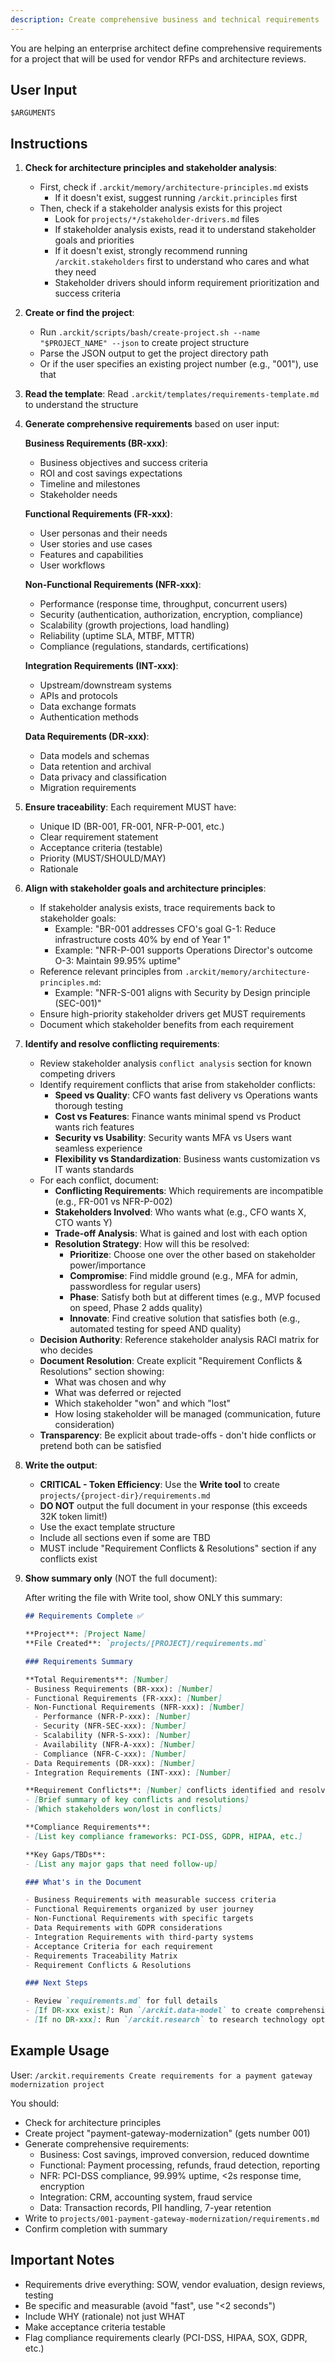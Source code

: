 ```yaml
---
description: Create comprehensive business and technical requirements
---
```


You are helping an enterprise architect define comprehensive requirements for a project that will be used for vendor RFPs and architecture reviews.

## User Input

```text
$ARGUMENTS
```

## Instructions

1. **Check for architecture principles and stakeholder analysis**:
   - First, check if `.arckit/memory/architecture-principles.md` exists
     - If it doesn't exist, suggest running `/arckit.principles` first
   - Then, check if a stakeholder analysis exists for this project
     - Look for `projects/*/stakeholder-drivers.md` files
     - If stakeholder analysis exists, read it to understand stakeholder goals and priorities
     - If it doesn't exist, strongly recommend running `/arckit.stakeholders` first to understand who cares and what they need
     - Stakeholder drivers should inform requirement prioritization and success criteria

2. **Create or find the project**:
   - Run `.arckit/scripts/bash/create-project.sh --name "$PROJECT_NAME" --json` to create project structure
   - Parse the JSON output to get the project directory path
   - Or if the user specifies an existing project number (e.g., "001"), use that

3. **Read the template**: Read `.arckit/templates/requirements-template.md` to understand the structure

4. **Generate comprehensive requirements** based on user input:

   **Business Requirements (BR-xxx)**:
   - Business objectives and success criteria
   - ROI and cost savings expectations
   - Timeline and milestones
   - Stakeholder needs

   **Functional Requirements (FR-xxx)**:
   - User personas and their needs
   - User stories and use cases
   - Features and capabilities
   - User workflows

   **Non-Functional Requirements (NFR-xxx)**:
   - Performance (response time, throughput, concurrent users)
   - Security (authentication, authorization, encryption, compliance)
   - Scalability (growth projections, load handling)
   - Reliability (uptime SLA, MTBF, MTTR)
   - Compliance (regulations, standards, certifications)

   **Integration Requirements (INT-xxx)**:
   - Upstream/downstream systems
   - APIs and protocols
   - Data exchange formats
   - Authentication methods

   **Data Requirements (DR-xxx)**:
   - Data models and schemas
   - Data retention and archival
   - Data privacy and classification
   - Migration requirements

5. **Ensure traceability**: Each requirement MUST have:
   - Unique ID (BR-001, FR-001, NFR-P-001, etc.)
   - Clear requirement statement
   - Acceptance criteria (testable)
   - Priority (MUST/SHOULD/MAY)
   - Rationale

6. **Align with stakeholder goals and architecture principles**:
   - If stakeholder analysis exists, trace requirements back to stakeholder goals:
     - Example: "BR-001 addresses CFO's goal G-1: Reduce infrastructure costs 40% by end of Year 1"
     - Example: "NFR-P-001 supports Operations Director's outcome O-3: Maintain 99.95% uptime"
   - Reference relevant principles from `.arckit/memory/architecture-principles.md`:
     - Example: "NFR-S-001 aligns with Security by Design principle (SEC-001)"
   - Ensure high-priority stakeholder drivers get MUST requirements
   - Document which stakeholder benefits from each requirement

7. **Identify and resolve conflicting requirements**:
   - Review stakeholder analysis `conflict analysis` section for known competing drivers
   - Identify requirement conflicts that arise from stakeholder conflicts:
     - **Speed vs Quality**: CFO wants fast delivery vs Operations wants thorough testing
     - **Cost vs Features**: Finance wants minimal spend vs Product wants rich features
     - **Security vs Usability**: Security wants MFA vs Users want seamless experience
     - **Flexibility vs Standardization**: Business wants customization vs IT wants standards
   - For each conflict, document:
     - **Conflicting Requirements**: Which requirements are incompatible (e.g., FR-001 vs NFR-P-002)
     - **Stakeholders Involved**: Who wants what (e.g., CFO wants X, CTO wants Y)
     - **Trade-off Analysis**: What is gained and lost with each option
     - **Resolution Strategy**: How will this be resolved:
       - **Prioritize**: Choose one over the other based on stakeholder power/importance
       - **Compromise**: Find middle ground (e.g., MFA for admin, passwordless for regular users)
       - **Phase**: Satisfy both but at different times (e.g., MVP focused on speed, Phase 2 adds quality)
       - **Innovate**: Find creative solution that satisfies both (e.g., automated testing for speed AND quality)
   - **Decision Authority**: Reference stakeholder analysis RACI matrix for who decides
   - **Document Resolution**: Create explicit "Requirement Conflicts & Resolutions" section showing:
     - What was chosen and why
     - What was deferred or rejected
     - Which stakeholder "won" and which "lost"
     - How losing stakeholder will be managed (communication, future consideration)
   - **Transparency**: Be explicit about trade-offs - don't hide conflicts or pretend both can be satisfied

8. **Write the output**:
   - **CRITICAL - Token Efficiency**: Use the **Write tool** to create `projects/{project-dir}/requirements.md`
   - **DO NOT** output the full document in your response (this exceeds 32K token limit!)
   - Use the exact template structure
   - Include all sections even if some are TBD
   - MUST include "Requirement Conflicts & Resolutions" section if any conflicts exist

9. **Show summary only** (NOT the full document):

   After writing the file with Write tool, show ONLY this summary:

   ```markdown
   ## Requirements Complete ✅

   **Project**: [Project Name]
   **File Created**: `projects/[PROJECT]/requirements.md`

   ### Requirements Summary

   **Total Requirements**: [Number]
   - Business Requirements (BR-xxx): [Number]
   - Functional Requirements (FR-xxx): [Number]
   - Non-Functional Requirements (NFR-xxx): [Number]
     - Performance (NFR-P-xxx): [Number]
     - Security (NFR-SEC-xxx): [Number]
     - Scalability (NFR-S-xxx): [Number]
     - Availability (NFR-A-xxx): [Number]
     - Compliance (NFR-C-xxx): [Number]
   - Data Requirements (DR-xxx): [Number]
   - Integration Requirements (INT-xxx): [Number]

   **Requirement Conflicts**: [Number] conflicts identified and resolved
   - [Brief summary of key conflicts and resolutions]
   - [Which stakeholders won/lost in conflicts]

   **Compliance Requirements**:
   - [List key compliance frameworks: PCI-DSS, GDPR, HIPAA, etc.]

   **Key Gaps/TBDs**:
   - [List any major gaps that need follow-up]

   ### What's in the Document

   - Business Requirements with measurable success criteria
   - Functional Requirements organized by user journey
   - Non-Functional Requirements with specific targets
   - Data Requirements with GDPR considerations
   - Integration Requirements with third-party systems
   - Acceptance Criteria for each requirement
   - Requirements Traceability Matrix
   - Requirement Conflicts & Resolutions

   ### Next Steps

   - Review `requirements.md` for full details
   - [If DR-xxx exist]: Run `/arckit.data-model` to create comprehensive data model
   - [If no DR-xxx]: Run `/arckit.research` to research technology options
   ```

## Example Usage

User: `/arckit.requirements Create requirements for a payment gateway modernization project`

You should:
- Check for architecture principles
- Create project "payment-gateway-modernization" (gets number 001)
- Generate comprehensive requirements:
  - Business: Cost savings, improved conversion, reduced downtime
  - Functional: Payment processing, refunds, fraud detection, reporting
  - NFR: PCI-DSS compliance, 99.99% uptime, <2s response time, encryption
  - Integration: CRM, accounting system, fraud service
  - Data: Transaction records, PII handling, 7-year retention
- Write to `projects/001-payment-gateway-modernization/requirements.md`
- Confirm completion with summary

## Important Notes

- Requirements drive everything: SOW, vendor evaluation, design reviews, testing
- Be specific and measurable (avoid "fast", use "<2 seconds")
- Include WHY (rationale) not just WHAT
- Make acceptance criteria testable
- Flag compliance requirements clearly (PCI-DSS, HIPAA, SOX, GDPR, etc.)
